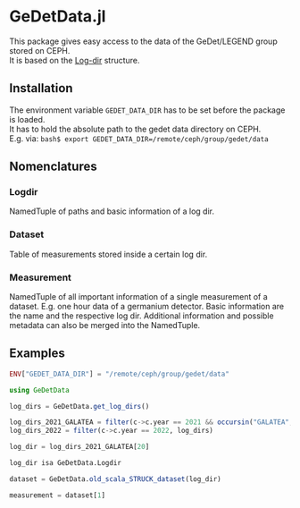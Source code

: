 # GeDetData.jl

This package gives easy access to the data of the GeDet/LEGEND group stored on CEPH.  
It is based on the [Log-dir](https://github.com/mppmu/gedet/wiki/Logdir-system) structure.

## Installation

The environment variable `GEDET_DATA_DIR` has to be set before the package is loaded.   
It has to hold the absolute path to the gedet data directory on CEPH.  
E.g. via: `bash$ export GEDET_DATA_DIR=/remote/ceph/group/gedet/data`

## Nomenclatures

### Logdir

NamedTuple of paths and basic information of a log dir.
### Dataset

Table of measurements stored inside a certain log dir.
### Measurement

NamedTuple of all important information of a single measurement of a dataset.
E.g. one hour data of a germanium detector.
Basic information are the name and the respective log dir.
Additional information and possible metadata can also be merged into the NamedTuple.

## Examples

```julia
ENV["GEDET_DATA_DIR"] = "/remote/ceph/group/gedet/data"

using GeDetData

log_dirs = GeDetData.get_log_dirs()

log_dirs_2021_GALATEA = filter(c->c.year == 2021 && occursin("GALATEA", c.name), log_dirs)
log_dirs_2022 = filter(c->c.year == 2022, log_dirs)

log_dir = log_dirs_2021_GALATEA[20] 

log_dir isa GeDetData.Logdir

dataset = GeDetData.old_scala_STRUCK_dataset(log_dir)

measurement = dataset[1]
```